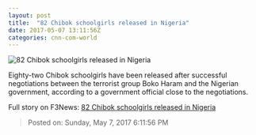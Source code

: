 ```yaml
---
layout: post
title:  "82 Chibok schoolgirls released in Nigeria"
date: 2017-05-07 13:11:56Z
categories: cnn-com-world
---
```


![82 Chibok schoolgirls released in Nigeria](http://i2.cdn.cnn.com/cnnnext/dam/assets/160414131617-daughters-of-chibok-boko-haram-jsten-orig-00012511-super-tease.jpg)

Eighty-two Chibok schoolgirls have been released after successful negotiations between the terrorist group Boko Haram and the Nigerian government, according to a government official close to the negotiations.


Full story on F3News: [82 Chibok schoolgirls released in Nigeria](http://www.f3nws.com/n/JnheEH)

> Posted on: Sunday, May 7, 2017 6:11:56 PM
